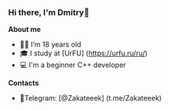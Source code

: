 ### Hi there, I'm Dmitry👋

**About me**

- 👨‍🎓 I’m 18 years old
- 🎓 I study at [UrFU] (https://urfu.ru/ru/)
- 💻 I'm a beginner C++ developer

**Contacts**
- 📱Telegram: [@Zakateeek] (t.me/Zakateeek)
